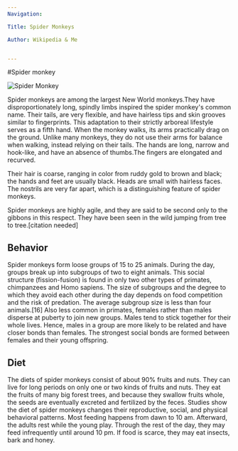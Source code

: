 ```yaml
---
Navigation:

Title: Spider Monkeys

Author: Wikipedia & Me


---
```


#Spider monkey

![Spider Monkey](http://images.nationalgeographic.com/wpf/media-live/photos/000/007/cache/spider-monkey_719_600x450.jpg)

Spider monkeys are among the largest New World monkeys.They have disproportionately long, spindly limbs inspired the spider monkey's common name. Their tails, are very flexible, and have hairless tips and skin grooves similar to fingerprints. This adaptation to their strictly arboreal lifestyle serves as a fifth hand. When the monkey walks, its arms practically drag on the ground. Unlike many monkeys, they do not use their arms for balance when walking, instead relying on their tails. The hands are long, narrow and hook-like, and have an absence of thumbs.The fingers are elongated and recurved.

Their hair is coarse, ranging in color from ruddy gold to brown and black; the hands and feet are usually black. Heads are small with hairless faces. The nostrils are very far apart, which is a distinguishing feature of spider monkeys.

Spider monkeys are highly agile, and they are said to be second only to the gibbons in this respect. They have been seen in the wild jumping from tree to tree.[citation needed]

## Behavior

Spider monkeys form loose groups of 15 to 25 animals. During the day, groups break up into subgroups of two to eight animals. This social structure (fission-fusion) is found in only two other types of primates, chimpanzees and Homo sapiens. The size of subgroups and the degree to which they avoid each other during the day depends on food competition and the risk of predation. The average subgroup size is less than four animals.[16] Also less common in primates, females rather than males disperse at puberty to join new groups. Males tend to stick together for their whole lives. Hence, males in a group are more likely to be related and have closer bonds than females. The strongest social bonds are formed between females and their young offspring.

## Diet
The diets of spider monkeys consist of about 90% fruits and nuts. They can live for long periods on only one or two kinds of fruits and nuts. They eat the fruits of many big forest trees, and because they swallow fruits whole, the seeds are eventually excreted and fertilized by the feces. Studies show the diet of spider monkeys changes their reproductive, social, and physical behavioral patterns. Most feeding happens from dawn to 10 am. Afterward, the adults rest while the young play. Through the rest of the day, they may feed infrequently until around 10 pm. If food is scarce, they may eat insects, bark and honey.
